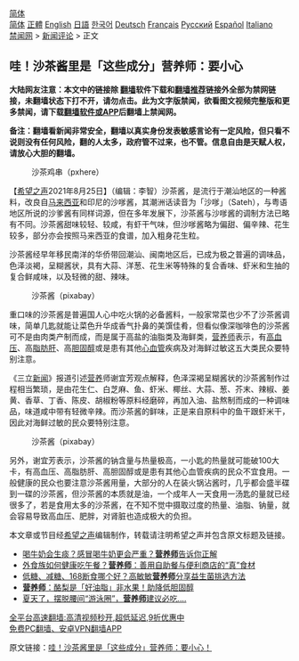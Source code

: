  <!-- 面包屑导航 --> <div class="breadcrumb"><!-- GTranslate: https://gtranslate.io/ -->  <div class="switcher notranslate">  <div class="selected">  <a href="#" onclick="return false;"> 简体</a>  </div>  <div class="option">  <a href="https://www.bannedbook.org" onclick="doGTranslate('zh-CN|zh-CN');jQuery('div.switcher div.selected a').html(jQuery(this).html());return false;" title="简体中文" class="nturl selected"> 简体</a>  <a href="https://www.bannedbook.org/zh-tw/" onclick="doGTranslate('zh-CN|zh-TW');jQuery('div.switcher div.selected a').html(jQuery(this).html());return false;" title="繁體中文" class="nturl"> 正體</a>  <a href="https://www.bannedbook.org/en/" onclick="doGTranslate('zh-CN|en');jQuery('div.switcher div.selected a').html(jQuery(this).html());return false;" title="English" class="nturl"> English</a>  <a href="https://www.bannedbook.org/ja/" onclick="doGTranslate('zh-CN|ja');jQuery('div.switcher div.selected a').html(jQuery(this).html());return false;" title="日本語" class="nturl"> 日語</a>  <a href="https://www.bannedbook.org/ko/" onclick="doGTranslate('zh-CN|ko');jQuery('div.switcher div.selected a').html(jQuery(this).html());return false;" title="한국어" class="nturl"> 한국어</a>  <a href="https://www.bannedbook.org/de/" onclick="doGTranslate('zh-CN|de');jQuery('div.switcher div.selected a').html(jQuery(this).html());return false;" title="Deutsch" class="nturl"> Deutsch</a>  <a href="https://www.bannedbook.org/fr/" onclick="doGTranslate('zh-CN|fr');jQuery('div.switcher div.selected a').html(jQuery(this).html());return false;" title="Français" class="nturl"> Français</a>  <a href="https://www.bannedbook.org/ru/" onclick="doGTranslate('zh-CN|ru');jQuery('div.switcher div.selected a').html(jQuery(this).html());return false;" title="Русский" class="nturl"> Русский</a>  <a href="https://www.bannedbook.org/es/" onclick="doGTranslate('zh-CN|es');jQuery('div.switcher div.selected a').html(jQuery(this).html());return false;" title="Español" class="nturl"> Español</a>  <a href="https://www.bannedbook.org/it/" onclick="doGTranslate('zh-CN|it');jQuery('div.switcher div.selected a').html(jQuery(this).html());return false;" title="Italiano" class="nturl"> Italiano</a>  </div>  </div>      <div class='breadcrumb-sub'><!-- Breadcrumb NavXT 6.3.0 --> <a href="https://www.bannedbook.org/" class="home">禁闻网</a> &gt; <a href="https://www.bannedbook.org/bnews/comments/" class="category">新闻评论</a> &gt; 正文</div></div><h2>哇！沙茶酱里是「这些成分」营养师：要小心</h2> <p class="notice"><b>大陆网友注意：本文中的链接除 <a href="https://github.com/bannedbook/fanqiang" >翻墙</a>软件下载和<a href="https://github.com/killgcd/justmysocks/blob/master/README.md">翻墙推荐</a>链接外全部为禁网链接，未翻墙状态下打不开，请勿点击。此为文字版禁闻，欲看图文视频完整版和更多禁闻，请下载<a href="https://github.com/bannedbook/fanqiang">翻墙软件或APP</a>后翻墙上禁闻网。</p><p>备注：翻墙看新闻非常安全，翻墙以真实身份发表敏感言论有一定风险，但只看不说则没有任何风险，翻的人太多，政府管不过来，也不管。信息自由是天赋人权，请放心大胆的翻墙。</b></p>  <div class="entry"> <figure> <p><figcaption>沙茶鸡串（pxhere）</figcaption></figure> <p>【<span class='wp_keywordlink_affiliate'><a href="https://www.soundofhope.org" title="希望之声" target="_blank">希望之声</a></span>2021年8月25日】（编辑：李智）沙茶酱，是流行于潮汕地区的一种酱料，改良自<a href="https://www.bannedbook.org/bnews/tag/%e9%a9%ac%e6%9d%a5%e8%a5%bf%e4%ba%9a/" class="st_tag internal_tag" rel="tag" title="标签 马来西亚 下的日志">马来西亚</a>和印尼的沙嗲酱，其潮洲话读音为「沙嗲」（Sateh），与粤语地区所说的沙爹酱有同样词源，但在多年发展下，沙茶酱与沙嗲酱的调制方法已略有不同。沙茶酱甜味较轻、较咸，有虾干气味，但沙嗲酱略为偏甜、偏辛辣、花生较多，部分亦会按照马来西亚的食谱，加入粗身花生粒。</p> <p>沙茶酱经早年移民南洋的华侨带回潮汕、闽南地区后，已成为极之普遍的调味品，色泽淡褐，呈糊酱状，具有大蒜、洋葱、花生米等特殊的复合香味、虾米和生抽的复合鲜咸味，以及轻微的甜、辣味。</p>  <figure><figcaption>沙茶酱（pixabay）</figcaption></figure> <p>重口味的沙茶酱是普遍国人心中吃火锅的必备酱料，一般家常菜也少不了沙茶酱调味，简单几匙就能让菜色升华成香气扑鼻的美馔佳肴，但看似像深咖啡色的沙茶酱可不是由肉类产制而成，而是属于高盐的油脂类及海鲜类，<a href="https://www.bannedbook.org/bnews/tag/%e8%90%a5%e5%85%bb%e5%b8%88/" class="st_tag internal_tag" rel="tag" title="标签 营养师 下的日志">营养师</a>表示，有<a href="https://www.bannedbook.org/bnews/tag/%e9%ab%98%e8%a1%80%e5%8e%8b/" class="st_tag internal_tag" rel="tag" title="标签 高血压 下的日志">高血压</a>、高<a href="https://www.bannedbook.org/bnews/tag/%e8%84%82%e8%82%aa%e8%82%9d/" class="st_tag internal_tag" rel="tag" title="标签 脂肪肝 下的日志">脂肪肝</a>、高<a href="https://www.bannedbook.org/bnews/tag/%e8%83%86%e5%9b%ba%e9%86%87/" class="st_tag internal_tag" rel="tag" title="标签 胆固醇 下的日志">胆固醇</a>或是患有其他<a href="https://www.bannedbook.org/bnews/tag/%E5%BF%83%E8%A1%80%E7%AE%A1/" class="st_tag internal_tag" rel="tag" title="标签 心血管 下的日志">心血管</a>疾病及对海鲜过敏这五大类民众要特别注意。</p> <p>《三立<span class='wp_keywordlink_affiliate'><a href="https://www.bannedbook.org/" title="新闻">新闻</a></span>》报道引述<a href="https://www.bannedbook.org/bnews/tag/%E8%90%A5%E5%85%BB/" class="st_tag internal_tag" rel="tag" title="标签 营养 下的日志">营养</a>师谢宜芳观点解释，色泽深褐呈糊酱状的沙茶酱制作过程相当繁琐，是由花生仁、白芝麻、鱼、虾米、椰丝、大蒜、葱、芥末、辣椒、姜黄、香草、丁香、陈皮、胡椒粉等原料经磨碎，再加入油、盐熬制而成的一种调味品，味道咸中带有轻微辛辣。而沙茶酱的鲜味，正是来自原料中的鱼干跟虾米干，因此对海鲜过敏的民众要特别注意。</p>  <figure><figcaption>沙茶酱（pixabay）</figcaption></figure> <p>另外，谢宜芳表示，沙茶酱的钠含量与热量极高，一小匙的热量就可能破100大卡，有高血压、高脂肪肝、高胆固醇或是患有其他心血管疾病的民众不宜食用。一般健康的民众也要注意沙茶酱用量，大部分的人在装火锅沾酱时，几乎都会盛半碟到一碟的沙茶酱，但沙茶酱的本质就是油，一个成年人一天食用一汤匙的量就已经很多了，若是食用太多的沙茶酱，在不知不觉中摄取过度的热量、油脂、钠量，就会容易导致高血压、肥胖，对肾脏也造成极大的负担。</p> <p>本文章或节目经<a href="https://www.bannedbook.org/bnews/tag/%e5%b8%8c%e6%9c%9b%e4%b9%8b%e5%a3%b0/" class="st_tag internal_tag" rel="tag" title="标签 希望之声 下的日志">希望之声</a>编辑制作，转载请注明希望之声并包含原文标题及链接。 </p>  <ul class='op-related-articles' title='相关阅读'> <li><a href='https://www.bannedbook.org/bnews/health/20210822/1611076.html' target='_blank'>喝牛奶会生痰？感冒喝牛奶更会严重？<b>营养师</b>告诉你正解</a></li> <li><a href='https://www.bannedbook.org/bnews/health/20210821/1610555.html' target='_blank'>外食族如何健康吃午餐？<b>营养师</b>：善用自助餐与便利商店的“真”食材</a></li> <li><a href='https://www.bannedbook.org/bnews/health/20210810/1603724.html' target='_blank'>低糖、减糖、168断食哪个好？高敏敏<b>营养师</b>分享益生菌挑选方法</a></li> <li><a href='https://www.bannedbook.org/bnews/comments/20210809/1603203.html' target='_blank'><b>营养师</b>：酪梨是「好油脂」非水果！助降低胆固醇</a></li> <li><a href='https://www.bannedbook.org/bnews/comments/20210809/1602967.html' target='_blank'>夏天了，摆脱腰间“游泳圈”，<b>营养师</b>建议必吃....</a></li> </ul> <p class="texttj"> <a href="https://github.com/bannedbook/fanqiang/wiki/V2ray%E6%9C%BA%E5%9C%BA" target="_blank">全平台高速翻墙:高清视频秒开,超低延迟,9折优惠中</a><br/> <a href="https://github.com/bannedbook/fanqiang/wiki/%E7%A6%81%E9%97%BB%E7%BD%91%E5%AE%89%E5%8D%93%E7%BF%BB%E5%A2%99%E6%96%B0%E9%97%BBAPP" target="_blank">免费PC翻墙、安卓VPN翻墙APP</a></p><p>原文链接：<a class="src_link"  href="https://www.soundofhope.org/post/439285" target="_blank">哇！沙茶酱里是「这些成分」营养师：要小心！</a></p> <a name='sharetosocial'></a>  <div style="margin-bottom:5px;padding-bottom:5px;clear:both"> <div id="archive-pix-1" class="banner-ads"> <!-- AuctionX Display platform tag START --> <div id="26318x728x90x621x_ADSLOT2" clicktrack="%%CLICK_URL_ESC%%"></div> <!-- AuctionX Display platform tag END --> </div> <div id="archive-pix-2" class="banner-ads"> <!-- AuctionX Display platform tag START --> <div id="26315x300x250x621x_ADSLOT2" clicktrack="%%CLICK_URL_ESC%%"></div> <!-- AuctionX Display platform tag END --> </div> </div>  <div id="archive-pix-1" class="banner-ads"> <!-- AuctionX Display platform tag START --> <div id="26318x728x90x621x_ADSLOT3" clicktrack="%%CLICK_URL_ESC%%"></div> <!-- AuctionX Display platform tag END --> </div> </div><!--END ENTRY--> 